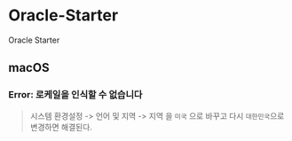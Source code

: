 # Oracle-Starter
Oracle Starter

## macOS
### Error: 로케일을 인식할 수 없습니다
> 시스템 환경설정 -> 언어 및 지역 -> 지역 을 `미국` 으로 바꾸고 다시 `대한민국`으로 변경하면 해결된다.
